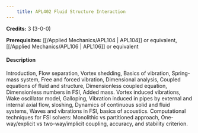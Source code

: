 ```yaml
---
    title: APL402 Fluid Structure Interaction
---
```

**Credits:** 3 (3-0-0)



**Prerequisites:** [[/Applied Mechanics/APL104 | APL104]] or equivalent, [[/Applied Mechanics/APL106 | APL106]] or equivalent

#### Description 
Introduction, Flow separation, Vortex shedding, Basics of vibration, Spring-mass system, Free and forced vibration, Dimensional analysis, Coupled equations of fluid and structure, Dimensionless coupled equation, Dimensionless numbers in FSI, Added mass. Vortex induced vibrations, Wake oscillator model, Galloping, Vibration induced in pipes by external and internal axial flow, sloshing, Dynamics of continuous solid and fluid systems, Waves and vibrations in FSI, basics of acoustics. Computational techniques for FSI solvers: Monolithic vs partitioned approach, One-way/explicit vs two-way/implicit coupling, accuracy, and stability criterion.